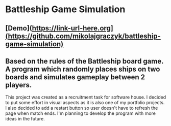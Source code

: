 # Battleship Game Simulation

## [Demo](https://link-url-here.org](https://github.com/mikolajgraczyk/battleship-game-simulation)

## Based on the rules of the Battleship board game. A program which randomly places ships on two boards and simulates gameplay between 2 players.

This project was created as a recruitment task for software house. I decided to put some effort in visual aspects as it is also one of my portfolio projects. I also decided to add a restart button so user doesn't have to refresh the page when match ends. I'm planning to develop the program with more ideas in the future.
